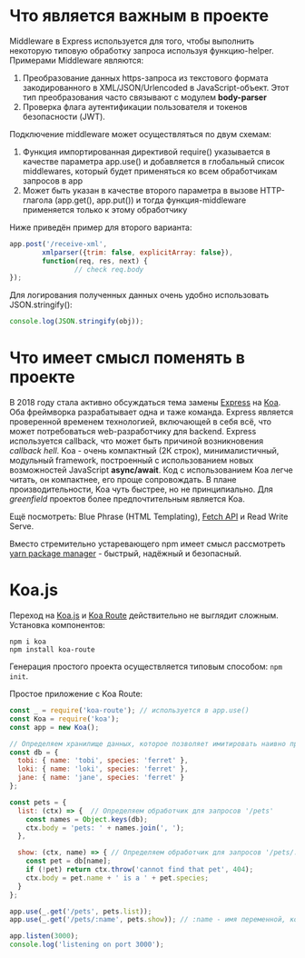 # Что является важным в проекте

Middleware в Express используется для того, чтобы выполнить некоторую типовую обработку запроса используя функцию-helper. Примерами Middleware являются:

1. Преобразование данных https-запроса из текстового формата закодированного в XML/JSON/Urlencoded в JavaScript-объект. Этот тип преобразования часто связывают с модулем **body-parser**
2. Проверка флага аутентификации пользователя и токенов безопасности (JWT). 

Подключение middleware может осуществляться по двум схемам:

1.	Функция импортированная директивой require() указывается в качестве параметра app.use() и добавляется в глобальный список middlewares, который будет применяться ко всем обработчикам запросов в app
2.	Может быть указан в качестве второго параметра в вызове HTTP-глагола (app.get(), app.put()) и тогда функция-middleware применяется только к этому обработчику

Ниже приведён пример для второго варианта:

```javascript
app.post('/receive-xml', 
        xmlparser({trim: false, explicitArray: false}), 
        function(req, res, next) {
                // check req.body  
});
```

Для логирования полученных данных очень удобно использовать JSON.stringify():

```javascript
console.log(JSON.stringify(obj));
```

# Что имеет смысл поменять в проекте

В 2018 году стала активно обсуждаться тема замены [Express](https://expressjs.com/ru/) на [Koa](https://koajs.com/). Оба фреймворка разрабатывает одна и таже команда. Express является проверенной временем технологией, включающей в себя всё, что может потребоваться web-разработчику для backend. Express используется callback, что может быть причиной возникновения *callback hell*. Koa - очень компактный (2К строк), минималистичный, модульный framework, построенный с использованием новых возможностей JavaScript **async/await**. Код с использованием Koa легче читать, он компактнее, его проще сопровождать. В плане производительности, Koa чуть быстрее, но не принципиально. Для *greenfield* проектов более предпочтительным является Koa.

Ещё посмотреть: Blue Phrase (HTML Templating), [Fetch API](https://developer.mozilla.org/ru/docs/Web/API/Fetch_API/Using_Fetch) и Read Write Serve.

Вместо стремительно устаревающего npm имеет смысл рассмотреть [yarn package manager](https://yarnpkg.com/lang/en/) - быстрый, надёжный и безопасный.

# Koa.js

Переход на [Koa.js](https://koajs.com/) и [Koa Route](https://github.com/koajs/route) действительно не выглядит сложным. Установка компонентов:

```console
npm i koa
npm install koa-route
```

Генерация простого проекта осуществляется типовым способом: `npm init`.

Простое приложение с Koa Route:

```javascript
const _ = require('koa-route'); // используется в app.use()
const Koa = require('koa');
const app = new Koa();

// Определяем хранилище данных, которое позволяет имитировать наивно простой REST API
const db = {
  tobi: { name: 'tobi', species: 'ferret' },
  loki: { name: 'loki', species: 'ferret' },
  jane: { name: 'jane', species: 'ferret' }
};

const pets = {
  list: (ctx) => {  // Определяем обработчик для запросов '/pets'
    const names = Object.keys(db);
    ctx.body = 'pets: ' + names.join(', ');
  },

  show: (ctx, name) => { // Определяем обработчик для запросов '/pets/:name'
    const pet = db[name];
    if (!pet) return ctx.throw('cannot find that pet', 404);
    ctx.body = pet.name + ' is a ' + pet.species;
  }
};

app.use(_.get('/pets', pets.list));
app.use(_.get('/pets/:name', pets.show)); // :name - имя переменной, которая будет передана в функцию

app.listen(3000);
console.log('listening on port 3000');
```
